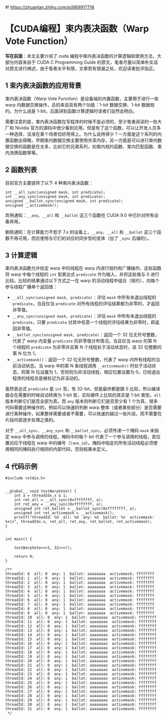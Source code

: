 #! https://zhuanlan.zhihu.com/p/669917716
# 【CUDA编程】束内表决函数（Warp Vote Function）

**写在前面**：本文主要介绍了 cuda 编程中束内表决函数的计算逻辑和使用方法，大部分内容来自于 CUDA C Programming Guide 的原文，笔者尽量以简单朴实话对原文进行阐述，由于笔者水平有限，文章若有错漏之处，欢迎读者批评指正。

## 1 束内表决函数的应用背景
束内表决函数（Warp Vote Function）是设备端的内置函数，主要用于进行一些 warp 内数据交换操作，总的来说具有两个功能：1-bit 数据交换、1-bit 数据规约。为什么说是 1-bit，后面讲到函数计算逻辑时读者们自然会明白。

需要注意的是，束内表决函数在写程序的时候不是必须的，至少笔者阅读的一些大厂和 Nividia 官方的源码中很少看到应用，但是有了这个函数，可以让开发人员多一种选择，没准在某个场景恰好用得上。为什么说用得少？一方面是这个系列的内置函数出得晚，早期束内数据交换主要使用共享内存，另一方面是可以进行束内数据交换的函数是在太多，比如它的兄弟系列，如束内规约函数、束内匹配函数、束内洗牌函数等等。

## 2 函数列表
目前官方主要提供了以下 4 种束内表决函数：
```
int __all_sync(unsigned mask, int predicate);
int __any_sync(unsigned mask, int predicate);
unsigned __ballot_sync(unsigned mask, int predicate);
unsigned __activemask();
```

弃用通知：`__any`、`__all` 和 `__ballot` 这三个函数在 CUDA 9.0 中已针对所有设备弃用。

删除通知：在计算能力不低于 $7.x$ 的设备上，`__any`、`__all` 和 `__ballot` 这三个函数不再可用，而应使用与它们的对应的同步型的变体（加了 `_sync` 后缀的）。

## 3 计算逻辑

束内表决函数允许给定 warp 中的线程在 warp 内进行规约和广播操作。这些函数将 warp 中每个线程的 `int` 型表达式 `predicate` 作为输入，并将这些值与 $0$ 进行比较。比较的结果通过以下方式之一在 warp 的活动线程中组合（规约），向每个参与线程广播单个返回值：
- `__all_sync(unsigned mask, predicate)`：评估 `mask` 中所有未退出线程的 `predicate`，当且仅当 `predicate` 对所有线程的评估结果都为非零时，才返回非零值。
- `__any_sync(unsigned mask, predicate)`：评估 `mask` 中所有未退出线程的 `predicate`，只要 `predicate` 对其中任意一个线程的评估结果为非零时，即返回非零值。
- `__ballot_sync(unsigned mask, predicate)`：返回一个 $32$ 位无符号整数，代表了 warp 内变量 `predicate` 的非零值分布情况。当且仅当 warp 的第 N 个线程的 `predicate` 为非零并且第 N 个线程处于活动状态时，该 $32$ 位整数的第 N 位为 $1$。
- `__activemask()`：返回一个 $32$ 位无符号整数，代表了 warp 内所有线程的当前活动状态。当 warp 中的第 N 条线程调用 `__activemask()` 时处于活动状态，则第 N 位设置为 $1$，否则则为非活动线程，相应位置设置为 $0$。已经退出程序的线程总是被标记为非活动的。

虽然表达式 `predicate` 是 `int` 型，有 32-bit，但是最终都是跟 $0$ 比较，所以编译器会在需要的时候自动转换为 1-bit 型，实际硬件上比较的其实是 1-bit 类型。`all` 版本判断它们是否全部为真，而 `any` 版本则判断它们是否至少有 $1$ 个为真，很多代码需要这种操作的，例如可以快速的判断 warp 整体（或者某些部分）是否需要进行某种操作，如果整体需要或者不需要，可以快速的越过一些片段，而不需要在片段内部逐步处理之类的。

对于 `__all_sync`、`__any_sync` 和 `__ballot_sync`，必须传递一个掩码 `mask` 来指定 warp 中参与调用的线程。掩码中的每个 bit 代表了一个参与调用的线程，其位置对应于线程在 warp 中的编号（`lane_id`）。掩码中指定的所有活动线程必须使用相同的掩码执行相同的内部代码，否则结果未定义。

## 4 代码示例

```cuda
#include <stdio.h>


__global__ void testWarpVote() {
    int a = threadIdx.x & 1;
    int ret_all = __all_sync(0xffffffff, a);
    int ret_any = __any_sync(0xffffffff, a);
    unsigned int ret_ballot = __ballot_sync(0xffffffff, a);
    unsigned int ret_activemask = __activemask();
    printf("threadId: %d  all: %d  any: %d  ballot: %x  activemask: %x\n", threadIdx.x, ret_all, ret_any, ret_ballot, ret_activemask);
}


int main() {

    testWarpVote<<<1, 32>>>();

    return 0;
}

/**
threadId: 0  all: 0  any: 1  ballot: aaaaaaaa  activemask: ffffffff
threadId: 1  all: 0  any: 1  ballot: aaaaaaaa  activemask: ffffffff
threadId: 2  all: 0  any: 1  ballot: aaaaaaaa  activemask: ffffffff
threadId: 3  all: 0  any: 1  ballot: aaaaaaaa  activemask: ffffffff
threadId: 4  all: 0  any: 1  ballot: aaaaaaaa  activemask: ffffffff
threadId: 5  all: 0  any: 1  ballot: aaaaaaaa  activemask: ffffffff
threadId: 6  all: 0  any: 1  ballot: aaaaaaaa  activemask: ffffffff
threadId: 7  all: 0  any: 1  ballot: aaaaaaaa  activemask: ffffffff
threadId: 8  all: 0  any: 1  ballot: aaaaaaaa  activemask: ffffffff
threadId: 9  all: 0  any: 1  ballot: aaaaaaaa  activemask: ffffffff
threadId: 10  all: 0  any: 1  ballot: aaaaaaaa  activemask: ffffffff
threadId: 11  all: 0  any: 1  ballot: aaaaaaaa  activemask: ffffffff
threadId: 12  all: 0  any: 1  ballot: aaaaaaaa  activemask: ffffffff
threadId: 13  all: 0  any: 1  ballot: aaaaaaaa  activemask: ffffffff
threadId: 14  all: 0  any: 1  ballot: aaaaaaaa  activemask: ffffffff
threadId: 15  all: 0  any: 1  ballot: aaaaaaaa  activemask: ffffffff
threadId: 16  all: 0  any: 1  ballot: aaaaaaaa  activemask: ffffffff
threadId: 17  all: 0  any: 1  ballot: aaaaaaaa  activemask: ffffffff
threadId: 18  all: 0  any: 1  ballot: aaaaaaaa  activemask: ffffffff
threadId: 19  all: 0  any: 1  ballot: aaaaaaaa  activemask: ffffffff
threadId: 20  all: 0  any: 1  ballot: aaaaaaaa  activemask: ffffffff
threadId: 21  all: 0  any: 1  ballot: aaaaaaaa  activemask: ffffffff
threadId: 22  all: 0  any: 1  ballot: aaaaaaaa  activemask: ffffffff
threadId: 23  all: 0  any: 1  ballot: aaaaaaaa  activemask: ffffffff
threadId: 24  all: 0  any: 1  ballot: aaaaaaaa  activemask: ffffffff
threadId: 25  all: 0  any: 1  ballot: aaaaaaaa  activemask: ffffffff
threadId: 26  all: 0  any: 1  ballot: aaaaaaaa  activemask: ffffffff
threadId: 27  all: 0  any: 1  ballot: aaaaaaaa  activemask: ffffffff
threadId: 28  all: 0  any: 1  ballot: aaaaaaaa  activemask: ffffffff
threadId: 29  all: 0  any: 1  ballot: aaaaaaaa  activemask: ffffffff
threadId: 30  all: 0  any: 1  ballot: aaaaaaaa  activemask: ffffffff
threadId: 31  all: 0  any: 1  ballot: aaaaaaaa  activemask: ffffffff
 */
```